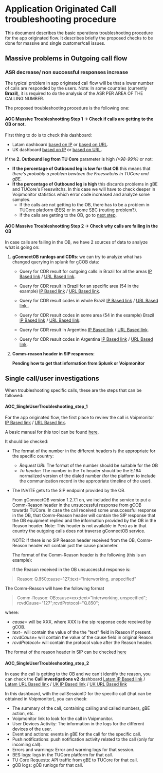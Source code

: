 # Application Originated Call troubleshooting procedure

This document describes the basic operations troubleshooting procedure for the app originated flow. It describes briefly the proposed checks to be done for massive and single customer/call issues.

## Massive problems in Outgoing call flow

### ASR decrease/ non successful responses increase

The typical problem in app originated call flow will be that a lower number of calls are responded by the users.
Note: In some countries (currently **Brazil**), it is required to do the analysis of the ASR PER AREA OF THE CALLING NUMBER.

The proposed troubleshooting procedure is the following one:

#### AOC Massive Troubleshootting Step 1 -> Check if calls are getting to the OB or not.

First thing to do is to check this dashboard:

* Latam dashboard [based on IP](https://10.253.1.11/en-US/app/tugo/outgoing_call_conversion?earliest=0&latest=) or [based on URL](https://mia-splunk.tefcomms.com/en-US/app/tugo/outgoing_call_conversion?earliest=0&latest=).
* UK dashboard [based on IP](https://10.253.0.167/en-US/app/tugo/outgoing_call_conversion?earliest=0&latest=) or [based on URL](https://ldn-splunk.tefcomms.com/en-US/app/tugo/outgoing_call_conversion?earliest=0&latest=).

If the **2. Outbound leg from TU Core** parameter is high *(>98-99%)* or not:

* **If the percentage of Outbound leg is low for that  OB** this means that *there's probably a problem bewteen the Freeswitchs in TUCore and gBE*.
* **If the percentage of Outbound leg is high** this discards problems in gBE and TUCore's Freeswitchs. In this case we will have to check deeper in Voipmonitor statistics which error code increased and analyze some samples.
   * If the calls are not getting to the OB, there has to be a problem in TUCore platform (BES) or in some SBC (routing problem?).
   * If the calls are getting to the OB, go to [next step](#aoc_ts_2-check-why-calls-are-failing-in-the-ob).

####  AOC Massive Troubleshootting Step 2 -> Check why calls are failing in the OB

In case calls are failing in the OB, we have 2 sources of data to analyze what is going on:

1. **gConnectOB runlogs and CDRs**: we can try to analyze what has changed querying in splunk for gCOB data:

   * Query for CDR result for outgoing calls in Brazil for all the areas [IP Based link](https://10.253.1.11/en-US/app/tugo/search?q=search%20sourcetype%3D%22CDR%20-%20gOB_BR%22%20%22CallType%3D\%22outgoing%22%20%7C%20%20rex%20%22CallingParty%3D\%220055%28%3F%3Ccalling_area%3E\d\d%29\d*%22%20%7C%20timechart%20span%3D1h%20count%20by%20CallResult&earliest=-30d%40d&latest=now&display.page.search.mode=fast&display.page.search.tab=visualizations&display.general.type=visualizations&sid=1464361705.273182.mia-spl-sch01) / [URL Based link](https://mia-splunk.tefcomms.com/en-US/app/tugo/search?q=search%20sourcetype%3D%22CDR%20-%20gOB_BR%22%20%22CallType%3D\%22outgoing%22%20%7C%20%20rex%20%22CallingParty%3D\%220055%28%3F%3Ccalling_area%3E\d\d%29\d*%22%20%7C%20timechart%20span%3D1h%20count%20by%20CallResult&earliest=-30d%40d&latest=now&display.page.search.mode=fast&display.page.search.tab=visualizations&display.general.type=visualizations&sid=1464361705.273182.mia-spl-sch01).

   * Query for CDR result in Brazil for an specific area (54 in the example) [IP Based link](https://10.253.1.11/en-US/app/tugo/search?q=search%20sourcetype%3D%22CDR%20-%20gOB_BR%22%20%22CallType%3D\%22outgoing%22%20%7C%20%20rex%20%22CallingParty%3D\%220055%28%3F%3Ccalling_area%3E\d\d%29\d*%22%20%7C%20where%20calling_area%3D54%20%7C%20timechart%20span%3D1h%20count%20by%20CallResult&earliest=-30d%40d&latest=now&display.page.search.mode=fast&display.page.search.tab=visualizations&display.general.type=visualizations&sid=1464361705.273182.mia-spl-sch01) / [URL Based link](https://mia-splunk.tefcomms.com/en-US/app/tugo/search?q=search%20sourcetype%3D%22CDR%20-%20gOB_BR%22%20%22CallType%3D\%22outgoing%22%20%7C%20%20rex%20%22CallingParty%3D\%220055%28%3F%3Ccalling_area%3E\d\d%29\d*%22%20%7C%20where%20calling_area%3D54%20%7C%20timechart%20span%3D1h%20count%20by%20CallResult&earliest=-30d%40d&latest=now&display.page.search.mode=fast&display.page.search.tab=visualizations&display.general.type=visualizations&sid=1464361705.273182.mia-spl-sch01).

   * Query for CDR result codes in whole Brazil [IP Based link](https://10.253.1.11/en-US/app/tugo/search?q=search%20sourcetype%3D%22CDR%20-%20gOB_BR%22%20%22CallType%3D\%22outgoing%22%20%7C%20%20rex%20%22CallingParty%3D\%220055%28%3F%3Ccalling_area%3E\d\d%29\d*%22%20%7C%20rex%20%22%28%3F%3CmyResult%3ESuccess%3D\%22[^\%22]*\%22%3BResultCode%3D\%22\d*\%22%29%22%20%7C%20%20timechart%20span%3D1h%20count%20by%20myResult&earliest=-30d%40d&latest=now&display.page.search.mode=fast&display.page.search.tab=visualizations&display.general.type=visualizations&sid=1464362657.274131.mia-spl-sch01) / [URL Based link ](https://mia-splunk.tefcomms.com/en-US/app/tugo/search?q=search%20sourcetype%3D%22CDR%20-%20gOB_BR%22%20%22CallType%3D\%22outgoing%22%20%7C%20%20rex%20%22CallingParty%3D\%220055%28%3F%3Ccalling_area%3E\d\d%29\d*%22%20%7C%20rex%20%22%28%3F%3CmyResult%3ESuccess%3D\%22[^\%22]*\%22%3BResultCode%3D\%22\d*\%22%29%22%20%7C%20%20timechart%20span%3D1h%20count%20by%20myResult&earliest=-30d%40d&latest=now&display.page.search.mode=fast&display.page.search.tab=visualizations&display.general.type=visualizations&sid=1464362657.274131.mia-spl-sch01).

   * Query for CDR result codes in some area (54 in the example) Brazil [IP Based link](https://10.253.1.11/en-US/app/tugo/search?q=search%20sourcetype%3D%22CDR%20-%20gOB_BR%22%20%22CallType%3D\%22outgoing%22%20%7C%20%20rex%20%22CallingParty%3D\%220055%28%3F%3Ccalling_area%3E\d\d%29\d*%22%20%7C%20where%20calling_area%3D54%20%7C%20rex%20%22%28%3F%3CmyResult%3ESuccess%3D\%22[^\%22]*\%22%3BResultCode%3D\%22\d*\%22%29%22%20%7C%20%20timechart%20span%3D1h%20count%20by%20myResult&earliest=-30d%40d&latest=now&display.page.search.mode=fast&display.page.search.tab=visualizations&display.general.type=visualizations&sid=1464362785.274320.mia-spl-sch01) / [URL Based link](https://mia-splunk.tefcomms.com/en-US/app/tugo/search?q=search%20sourcetype%3D%22CDR%20-%20gOB_BR%22%20%22CallType%3D\%22outgoing%22%20%7C%20%20rex%20%22CallingParty%3D\%220055%28%3F%3Ccalling_area%3E\d\d%29\d*%22%20%7C%20where%20calling_area%3D54%20%7C%20rex%20%22%28%3F%3CmyResult%3ESuccess%3D\%22[^\%22]*\%22%3BResultCode%3D\%22\d*\%22%29%22%20%7C%20%20timechart%20span%3D1h%20count%20by%20myResult&earliest=-30d%40d&latest=now&display.page.search.mode=fast&display.page.search.tab=visualizations&display.general.type=visualizations&sid=1464362785.274320.mia-spl-sch01).

   * Query for CDR result in Argentina [IP Based link](https://10.253.1.11/en-US/app/tugo/search?earliest=-7d%40d&latest=now&q=search%20sourcetype%3D%22CDR%20-%20gOB_AR%22%20%22CallType%3D\%22outgoing%22%20%7C%20timechart%20span%3D1h%20count%20by%20CallResult&display.page.search.tab=visualizations&display.general.type=visualizations&sid=1464362151.273731.mia-spl-sch01) / [URL Based link](https://mia-splunk.tefcomms.com/en-US/app/tugo/search?earliest=-7d%40d&latest=now&q=search%20sourcetype%3D%22CDR%20-%20gOB_AR%22%20%22CallType%3D\%22outgoing%22%20%7C%20timechart%20span%3D1h%20count%20by%20CallResult&display.page.search.tab=visualizations&display.general.type=visualizations&sid=1464362151.273731.mia-spl-sch01).

   * Query for CDR result codes in Argentina [IP Based link](https://10.253.1.11/en-US/app/tugo/search?earliest=-7d%40d&latest=now&q=search%20sourcetype%3D%22CDR%20-%20gOB_AR%22%20%22CallType%3D\%22outgoing%22%20%7C%20rex%20%22%28%3F%3CmyResult%3ESuccess%3D\%22[^\%22]*\%22%3BResultCode%3D\%22\d*\%22%29%22%20%7C%20timechart%20span%3D1h%20count%20by%20myResult&display.page.search.tab=visualizations&display.general.type=visualizations&sid=1464362444.274001.mia-spl-sch01) / [URL Based link](https://mia-splunk.tefcomms.com/en-US/app/tugo/search?earliest=-7d%40d&latest=now&q=search%20sourcetype%3D%22CDR%20-%20gOB_AR%22%20%22CallType%3D\%22outgoing%22%20%7C%20rex%20%22%28%3F%3CmyResult%3ESuccess%3D\%22[^\%22]*\%22%3BResultCode%3D\%22\d*\%22%29%22%20%7C%20timechart%20span%3D1h%20count%20by%20myResult&display.page.search.tab=visualizations&display.general.type=visualizations&sid=1464362444.274001.mia-spl-sch01).

2. **Comm-reason header in SIP responses**:

   **Pending how to get that information from Splunk or Voipmonitor**

## Single call/user investigations

 When troubleshooting specific calls, these are the steps that can be followed:

#### AOC_SingleUserTroubleshooting_step_1

For the app originated flow, the first place to review the call is Voipmonitor [IP Based link](http://10.253.0.169/index.php) / [URL Based link](http://voipmonitor/index.php).

A basic manual for this tool can be found [here](voipmonitor_tutorial_intro.md).

It should be checked:

* The format of the number in the different headers is the appropriate for the specific country:
   * _Request URI_: The format of the number should be suitable for the OB
   * _To header_: The number in the To header should be the E.164 normalized version of the dialed number (for the platform to include the communication record in the appropriate timeline of the user).
* The INVITE gets to the SIP endpoint provided by the OB.

  From gConnectOB version 1.2.7.1 on, we included the service to put a Comm-Reason header in the unsuccessful response from gCOB towards TUCore. In case the call received some unsuccessful response in the OB, that Comm-Reason header will contain the SIP response that the OB equipment replied and the information provided by the OB in the Reason header. Note: This header is not available in Perú as in that country the outgoing calls does not traverse gConnectOB service.

  NOTE: If there is no SIP Reason header received from the OB, Comm-Reason header will contain just the cause parameter.


  The format of the Comm-Reason header is the following (this is an example):

   If the Reason received in the OB unsuccessful response is:

>  Reason: Q.850;cause=127;text="Interworking, unspecified"

 The Comm-Reason will have the following format

> Comm-Reason: OB;cause=xxx;text="Interworking, unspecified"; rcvdCause="127";rcvdProtocol="Q.850";

  where:

   * *cause=* will be XXX, where XXX is the sip response code received by gCOB.
   * *text=* will contain the value of the the "text" field in Reason if present.
   * *rcvdCause=* will contain the value of the cause field in original Reason
   * *rcvdProtocol=* will contain the protocol value after the Reason header.

   The format of the reason header in SIP can be checked [here](https://tools.ietf.org/html/rfc3326)

#### AOC_SingleUserTroubleshooting_step_2

In case the call is getting to the OB and we can't identify the reason, you can check the **Call investigations v2** dashboard [Latam IP Based link](https://10.253.1.11/en-US/app/tugo/call_investigations_v2?earliest=-24h%40h&latest=now) / [Latam URL Based link](https://mia-splunk.tefcomms.com/en-US/app/tugo/call_investigations_v2?earliest=-24h%40h&latest=now) / [UK IP Based link](https://10.253.0.167/en-US/app/tugo/call_investigations?earliest=-24h%40h&latest=now) / [UK URL Based link](https://ldn-splunk.tefcomms.com/en-US/app/tugo/call_investigations?earliest=-24h%40h&latest=now)

In this dashboard, with the callSessionID for the specific call (that can be obtained in Voipmonitor), you can check:

* The summary of the call, containing calling and called numbers, gBE action, etc.
* Voipmonitor link to look for the call in Voipmonitor.
* User Devices Activity: The information in the logs for the different devices of the user.
* Event and actions: events in gBE for the call for the specific call.
* Push notifications: push notification activity related to the call (only for incoming call).
* Errors and warnings: Error and warning logs for that session.
* BES logs: logs in the TUCore platform for that call.
* TU Core Requests: API traffic from gBE to TUCore for that call.
* gOB logs: gOB runlogs for that call.
